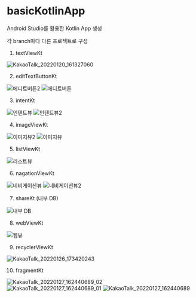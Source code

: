 # basicKotlinApp

Android Studio를 활용한 Kotlin App 생성

각 branch마다 다른 프로젝트로 구성

1. textViewKt

![KakaoTalk_20220120_161327060](https://user-images.githubusercontent.com/84887939/150292492-000832d2-83d6-47a2-941c-8d5b1655603f.jpg)

2. editTextButtonKt

![에디트버튼2](https://user-images.githubusercontent.com/84887939/150294135-77360b15-1963-4e72-838f-1fcb8bacfe0a.jpg)
![에디트버튼](https://user-images.githubusercontent.com/84887939/150294144-0fc50466-74ee-472d-b522-30e95be545c8.jpg)


3. intentKt

![인텐트뷰](https://user-images.githubusercontent.com/84887939/150294442-7c73cafc-3162-47dc-ba7d-305e58d0a5b1.jpg)
![인텐트뷰2](https://user-images.githubusercontent.com/84887939/150294394-fd92c19f-524b-4775-a40d-0813f60f6d1f.jpg)

4. imageViewKt

![이미지뷰2](https://user-images.githubusercontent.com/84887939/150294590-9bf579a8-52b9-49f4-b61a-4c4d717f2144.jpg)
![이미지뷰](https://user-images.githubusercontent.com/84887939/150294547-dbdece9b-ae48-4ae7-9940-4524393ade98.jpg)

5. listViewKt

![리스트뷰](https://user-images.githubusercontent.com/84887939/150294775-64b76758-5fcb-438f-acef-45ebd5d133e4.jpg)

6. nagationViewKt

![네비게이션뷰](https://user-images.githubusercontent.com/84887939/150293081-45a75969-2de1-4717-8a1f-fc431483c5eb.jpg)
![네비게이션뷰2](https://user-images.githubusercontent.com/84887939/150293096-575c9cd7-22de-4f62-9326-d126ee2bc3dd.jpg)

7. shareKt (내부 DB)

![내부 DB](https://user-images.githubusercontent.com/84887939/150729861-9f00ede3-79f6-4494-88f6-03a8d4c9335f.jpg)

8. webViewKt

![웹뷰](https://user-images.githubusercontent.com/84887939/150729890-74cdaaa5-1f0f-4454-b0b4-ae50c89a9d42.jpg)

9. recyclerViewKt

![KakaoTalk_20220126_173420243](https://user-images.githubusercontent.com/84887939/151130113-2973ba43-01c4-489b-b5b2-d3835b1cc0ce.jpg)

10. fragmentKt

![KakaoTalk_20220127_162440689_02](https://user-images.githubusercontent.com/84887939/151316925-a07d2ff6-fe04-4031-8c0a-258f3d2b4215.jpg)
![KakaoTalk_20220127_162440689_01](https://user-images.githubusercontent.com/84887939/151316933-99e851a6-a754-452c-a65f-8385900fa553.jpg)
![KakaoTalk_20220127_162440689](https://user-images.githubusercontent.com/84887939/151316875-0650462c-8463-4b5d-8970-71e2a0c1186e.jpg)


